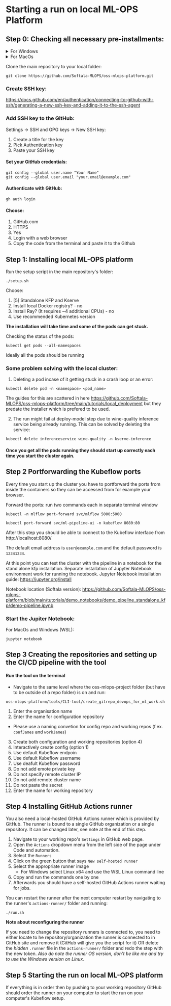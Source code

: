 # Starting a run on local ML-OPS Platform

## Step 0: Checking all necessary pre-installments:

<details>
  <summary>For Windows</summary>

  - Windows 10 or higher
  - At least 20GB of free disk space
  - Enable WSL & Install Ubuntu

  <aside>
  
  ***Ubuntu runs on top of WSL***
  
  If WSL isn't enabled, installing Ubuntu won't work as intended - 
  verify that WSL is enabled and properly configured ***before*** installing Ubuntu
  
  </aside>

  - **Check if WSL is enabled**

    Open Command Prompt or PowerShell

    ```bash
    wsl -l -v
    ```

    - If a list of Linux distributions with their version number is displayed (e.g., Ubuntu 2)
      
      ***If version is 2*** - WSL is enabled and you have a distribution installed
      
      ***If version is 1*** - upgrade version to 2, because WSL 2 is required for Docker Desktop
      
      ```bash
      wsl --set-version <DistributionName> 2
      ```

    - If a list of Linux distributions with their version number is ***not*** displayed

      Start button - type PowerShell - right-click Windows PowerShell - Run as administrator

      - Run the following commands

        ```bash
        dism.exe /online /enable-feature /featurename:Microsoft-Windows-Subsystem-Linux /all /norestart
        dism.exe /online /enable-feature /featurename:VirtualMachinePlatform /all /norestart
        ```

      - Restart computer

  - **Check if Ubuntu is installed**

    Open Command Prompt or PowerShell

    ```bash
    wsl -l -v
    ```

    - If Ubuntu appears in the list, Ubuntu is installed correctly
      
      ***If version is 2*** - Ubuntu install & version is correct - proceed to next step
      
      ***If version is 1*** - upgrade version to 2, because WSL 2 is required for Docker Desktop
      
      ```bash
      wsl --set-version Ubuntu 2
      ```

    - If Ubuntu does not appear in the list
      1. Open Microsoft Store
      2. Search for Ubuntu - Install
      3. Launch the distribution from the Start Menu
      4. Complete the initial setup by creating a UNIX username and password

  - **Install Docker Desktop**

    - **Check if Docker Desktop is installed**

      Look for the Docker icon in the system tray
      
      ***or***
      
      Open Command Prompt / PowerShell

      ```bash
      docker --version
      ```

      - If Docker version is displayed
        
        Docker is installed - skip installation (skip the next step)
        
      - If Docker version is not displayed
        
        Docker is not installed - proceed to installation (proceed to the next step)

    - ***Install Docker for Windows***

      Open the following link in your browser: [https://www.docker.com/products/docker-desktop/](https://www.docker.com/products/docker-desktop/)
      
      - During installation ***select the WSL 2 based engine***

  - **Configure Docker for WSL**

    Open Docker Desktop
    
    Proceed to **Settings - General Tab**
    
    - Ensure that the option "Use the WSL 2 based engine" is selected
    
    Proceed to **Settings - Resources - WSL Integration**
    
    - Configure which WSL 2 distros you want to access Docker from - ***select both options***
      - Enable integration with my default WSL distro
      - Ubuntu
    
    Proceed to **Settings - Resources - Advanced** 
    
    <aside>
    
    Since Docker Desktop with the WSL 2 backend is used, ***resource limits*** (such as memory, CPU, and swap size) are ***managed by Windows via a configuration file instead of Docker Desktop’s built-in settings***
    
    </aside>
    
    - The `.wslconfig` file is located in the Windows user’s home directory.
      
      This file is read by WSL 2 on startup to apply resource limits and other configurations globally, ***regardless of where Docker Desktop itself is installed***
    
    - **Check if `.wslconfig` file exists**

      ```bash
      dir C:\Users\<YourUsername>\.wslconfig
      ```
      
  - **If `.wslconfig` file exists:**
    1. Open the `.wslconfig` file located in `C:\Users\<YourUsername>\.wslconfig`.
    2. Add or update the resource allocations by including the following lines:

       ```bash
       [wsl2]
       memory=4GB
       # Limits the WSL 2 VM to 4 GB of RAM *** (adjust as needed) ***

       processors=2
       # Allocates 2 virtual processors
       
       swap=2GB
       # Sets a 2 GB swap file (optional)
       # allocate more RAM as needed…
       ```

  - **If `.wslconfig` file does not exist:**
    1. Create a `.wslconfig` file in your Windows home directory (`C:\Users\<YourUsername>\`).
    2. Open the newly created `.wslconfig` file and add the following configuration:

       ```bash
       [wsl2]
       memory=4GB
       # Limits the WSL 2 VM to 4 GB of RAM *** (adjust as needed) ***

       processors=2
       # Allocates 2 virtual processors

       swap=2GB
       # Sets a 2 GB swap file (optional)
       # allocate more RAM as needed…
       ```

  - **Check if Git is installed:**

    - Open your WSL shell or Ubuntu terminal.
    
    ```bash
    git --version
    ```
    - If a version is displayed, Git is installed – proceed to the next step.
    - If not, install Git by running:

      ```bash
      sudo apt update
      sudo apt install git -y
      ```
- **Install Additional Tools**
  
- Run all of the following commands in your WSL (Ubuntu) terminal
    
  - **GitHub CLI (gh):**

    Install prerequisites and then the GitHub CLI:

      ```bash
      # Ensure curl is installed
      sudo apt update
      sudo apt install curl -y

      # Add GitHub CLI GPG key and repository
      curl -fsSL https://cli.github.com/packages/githubcli-archive-keyring.gpg | sudo dd of=/usr/share/keyrings/githubcli-archive-keyring.gpg
      sudo chmod go+r /usr/share/keyrings/githubcli-archive-keyring.gpg
      echo "deb [arch=$(dpkg --print-architecture) signed-by=/usr/share/keyrings/githubcli-archive-keyring.gpg] https://cli.github.com/packages stable main" | sudo tee /etc/apt/sources.list.d/github-cli.list > /dev/null

      # Install GitHub CLI
      sudo apt update
      sudo apt install gh -y
      ```

  - **Python (3.6 or later) & pip:**

      Install Python and pip:

      ```bash
      sudo apt update
      sudo apt install python3 python3-pip -y
      ```

      Verify the installations:

      ```bash
      python3 --version
      pip3 --version
      ```

  - **Kubernetes CLI (kubectl):**

      Install `kubectl` by running:

      ```bash
      sudo apt update
      sudo apt install -y apt-transport-https ca-certificates curl
      sudo curl -fsSL https://packages.cloud.google.com/apt/doc/apt-key.gpg | sudo apt-key add -
      echo "deb https://apt.kubernetes.io/ kubernetes-xenial main" | sudo tee /etc/apt/sources.list.d/kubernetes.list
      sudo apt update
      sudo apt install -y kubectl
      ```

  - **Minikube:**

      Download and install Minikube:

      ```bash
      curl -LO https://storage.googleapis.com/minikube/releases/latest/minikube_latest_amd64.deb
      sudo dpkg -i minikube_latest_amd64.deb
      ```

  - **Jupyter Notebook:**

      Install Jupyter Notebook using pip:

      ```bash
      pip3 install notebook
      ```

      Verify the installation:

      ```bash
      jupyter notebook --version
      ```
</details>

<details>
<summary>For MacOs </summary>
  
- macOS 10.13 or higher
- At least 20GB of free disk space
- Homebrew 
```
/bin/bash -c "$(curl -fsSL https://raw.githubusercontent.com/Homebrew/install/HEAD/install.sh)"
```
- Git 
```
brew install git
```
- GitHub CLI (gh) 
```
brew install gh
```
- Python (3.6 or later)
```
brew install python
```
Verify installation: 
```
python3 --version
pip3 --version
```

- Kubernetes CLI
```
brew install kubectl
```
- Minikube
```
brew install minikube
```


- Docker  https://docs.docker.com/desktop/setup/install/mac-install/

1. Open Docker Desktop 
2. Go to settings 
3. Go to resources 
4. Increade the disk usage to 20GB


- Jupiter Notebook
```
pip3 install notebook
```
Verify installation: 
```
jupyter notebook --version
```

</details>


Clone the main repository to your local folder:

```
git clone https://github.com/Softala-MLOPS/oss-mlops-platform.git
```


### Create SSH key:

https://docs.github.com/en/authentication/connecting-to-github-with-ssh/generating-a-new-ssh-key-and-adding-it-to-the-ssh-agent


### Add SSH key to the GitHub:

Settings -> SSH and GPG keys -> New SSH key:
1. Create a title for the key 
2. Pick Authentication key 
3. Paste your SSH key 

#### Set your GitHub credentials: 
```
git config --global user.name "Your Name"
git config --global user.email "your.email@example.com"
```

#### Authenticate with GitHub:
```
gh auth login
```
#### Choose: 
1. GitHub.com
2. HTTPS
3. Yes 
4. Login with a web browser 
5. Copy the code from the terminal and paste it to the Github 


## Step 1: Installing local ML-OPS platform

Run the setup script in the main repository's folder:

```
./setup.sh
```
Choose: 
1. [5] Standalone KFP and Kserve
2. Install local Docker registry? - no
3. Install Ray? (It requires ~4 additional CPUs) - no 
4. Use recommended Kubernetes version


**The installation will take time and some of the pods can get stuck.** 

Checking the status of the pods:

```
kubectl get pods --all-namespaces
```

Ideally all the pods should be running

### Some problem solving with the local cluster:


1. Deleting a pod incase of it getting stuck in a crash loop or an error:
```
kubectl delete pod -n <namespace> <pod_name>
```

The guides for this are scattered in here https://github.com/Softala-MLOPS/oss-mlops-platform/tree/main/tutorials/local_deployment but they predate the installer which is prefered to be used.

2. The run might fail at deploy-model step due to wine-quality inference service being already running. This can be solved by deleting the service:

```
kubectl delete inferenceservice wine-quality -n kserve-inference
```

#### Once you get all the pods running they should start up correctly each time you start the cluster again.

## Step 2 Portforwarding the Kubeflow ports

Every time you start up the cluster you have to portforward the ports from inside the containers so they can be accessed from for example your browser.

Forward the ports: run two commands each in separate terminal window
```
kubectl -n mlflow port-forward svc/mlflow 5000:5000
```

```
kubectl port-forward svc/ml-pipeline-ui -n kubeflow 8080:80
```

After this step you should be able to connect to the Kubeflow interface from http://localhost:8080/

The default email address is `user@example.com` and the default password is `12341234`.

At this point you can test the cluster with the pipeline in a notebook for the stand alone kfp installation. Separate installation of Jupyter Notebook environment work for running the notebook. Jupyter Notebook installation guide: https://jupyter.org/install

Notebook location (Softala version):
https://github.com/Softala-MLOPS/oss-mlops-platform/blob/main/tutorials/demo_notebooks/demo_pipeline_standalone_kfp/demo-pipeline.ipynb


### Start the Jupiter Notebook: 

For MacOs and Windows (WSL):
```
jupyter notebook
```


## Step 3 Creating the repositories and setting up the CI/CD pipeline with the tool


#### Run the tool on the terminal
-  Navigate to the same level where the oss-mlops-project folder (but have to be outside of a repo folder) is on and run:
    
```
oss-mlops-platform/tools/CLI-tool/create_gitrepo_devops_for_ml_work.sh
``` 

1. Enter the organisation name 
2. Enter the name for configuration repository 
- Please use a naming convetion for config repo and working repos  (f.ex. `confJames` and `workJames`) 
3. Create both configuration and working repositories (option 4) 
4. Interactively create config (option 1)
5. Use default Kubeflow endpoin
6. Use default Kubeflow username
7. Use deafult Kubeflow password
8. Do not add emote private key 
9. Do not specify remote cluster IP
10. Do not add remote cluster name 
11. Do not paste the secret 
12. Enter the name for working repository

## Step 4 Installing GitHub Actions runner

You also need a local-hosted GitHub Actions runner which is provided by GitHub. The runner is bound to a single GitHub organization or a single repository. It can be changed later, see note at the end of this step.

1. Navigate to your working repo's `Settings` in GitHub web page.
2. Open the `Actions` dropdown menu from the left side of the page under Code and automation.
3. Select the `Runners`
4. Click on the green button that says `New self-hosted runner`
5. Select the appropriate runner image 
   - For Windows select Linux x64 and use the WSL Linux command line
6. Copy and run the commands one by one
7. Afterwards you should have a self-hosted GitHub Actions runner waiting for jobs.

You can restart the runner after the next computer restart by navigating to the runner's `actions-runner/` folder and running:

```
./run.sh
```

**Note about reconfiguring the runner**

If you need to change the repository runners is connected to, you need to either locate to he repository/organization the runner is connected to in GitHub site and remove it (GitHub will give you the script for it) OR delete the *hidden* `.runner` file in the `actions-runner/` folder and redo the step with the new token. *Also do note the runner OS version, don't be like me and try to use the Windows version on Linux.*

## Step 5 Starting the run on local ML-OPS platform

If everything is in order then by pushing to your working repository GitHub should order the runner on your computer to start the run on your computer's Kubeflow setup.
